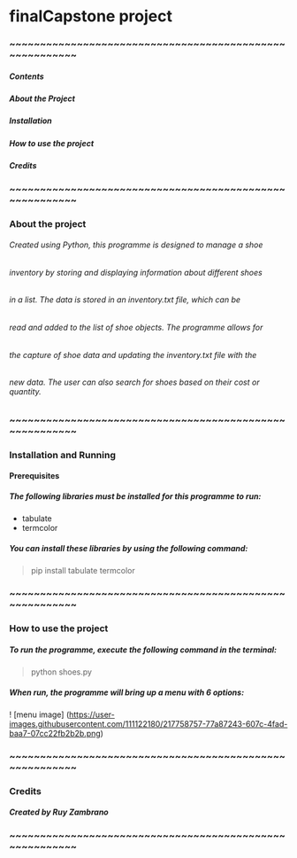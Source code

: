 # finalCapstone project

### ~~~~~~~~~~~~~~~~~~~~~~~~~~~~~~~~~~~~~~~~~~~~~~~~~~~~~~~~

##### Contents
##### About the Project
##### Installation
##### How to use the project
##### Credits

### ~~~~~~~~~~~~~~~~~~~~~~~~~~~~~~~~~~~~~~~~~~~~~~~~~~~~~~~~

### About the project

###### Created using Python, this programme is designed to manage a shoe 
###### inventory by storing and displaying information about different shoes 
###### in a list. The data is stored in an inventory.txt file, which can be 
###### read and added to the list of shoe objects. The programme allows for 
###### the capture of shoe data and updating the inventory.txt file with the 
###### new data. The user can also search for shoes based on their cost or quantity.

### ~~~~~~~~~~~~~~~~~~~~~~~~~~~~~~~~~~~~~~~~~~~~~~~~~~~~~~~~

### Installation and Running

#### Prerequisites
##### The following libraries must be installed for this programme to run:

* tabulate
* termcolor

##### You can install these libraries by using the following command:
> pip install tabulate termcolor

### ~~~~~~~~~~~~~~~~~~~~~~~~~~~~~~~~~~~~~~~~~~~~~~~~~~~~~~~~

### How to use the project

##### To run the programme, execute the following command in the terminal:
> python shoes.py

##### When run, the programme will bring up a menu with 6 options:
! [menu image] (https://user-images.githubusercontent.com/111122180/217758757-77a87243-607c-4fad-baa7-07cc22fb2b2b.png)


### ~~~~~~~~~~~~~~~~~~~~~~~~~~~~~~~~~~~~~~~~~~~~~~~~~~~~~~~~

### Credits

##### Created by __Ruy Zambrano__

### ~~~~~~~~~~~~~~~~~~~~~~~~~~~~~~~~~~~~~~~~~~~~~~~~~~~~~~~~
